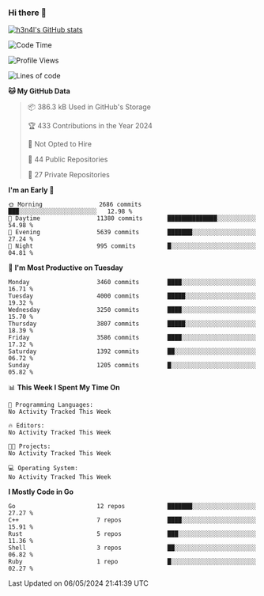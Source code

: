 ### Hi there 👋

[![h3n4l's GitHub stats](https://github-readme-stats.vercel.app/api?username=h3n4l&count_private=true&show_icons=true&theme=radical)](https://github.com/h3n4l/github-readme-stats)

<!--START_SECTION:waka-->
![Code Time](http://img.shields.io/badge/Code%20Time-1%2C866%20hrs%2044%20mins-blue)

![Profile Views](http://img.shields.io/badge/Profile%20Views-0-blue)

![Lines of code](https://img.shields.io/badge/From%20Hello%20World%20I%27ve%20Written-7.8%20million%20lines%20of%20code-blue)

**🐱 My GitHub Data** 

> 📦 386.3 kB Used in GitHub's Storage 
 > 
> 🏆 433 Contributions in the Year 2024
 > 
> 🚫 Not Opted to Hire
 > 
> 📜 44 Public Repositories 
 > 
> 🔑 27 Private Repositories 
 > 
**I'm an Early 🐤** 

```text
🌞 Morning                2686 commits        ███░░░░░░░░░░░░░░░░░░░░░░   12.98 % 
🌆 Daytime                11380 commits       ██████████████░░░░░░░░░░░   54.98 % 
🌃 Evening                5639 commits        ███████░░░░░░░░░░░░░░░░░░   27.24 % 
🌙 Night                  995 commits         █░░░░░░░░░░░░░░░░░░░░░░░░   04.81 % 
```
📅 **I'm Most Productive on Tuesday** 

```text
Monday                   3460 commits        ████░░░░░░░░░░░░░░░░░░░░░   16.71 % 
Tuesday                  4000 commits        █████░░░░░░░░░░░░░░░░░░░░   19.32 % 
Wednesday                3250 commits        ████░░░░░░░░░░░░░░░░░░░░░   15.70 % 
Thursday                 3807 commits        █████░░░░░░░░░░░░░░░░░░░░   18.39 % 
Friday                   3586 commits        ████░░░░░░░░░░░░░░░░░░░░░   17.32 % 
Saturday                 1392 commits        ██░░░░░░░░░░░░░░░░░░░░░░░   06.72 % 
Sunday                   1205 commits        █░░░░░░░░░░░░░░░░░░░░░░░░   05.82 % 
```


📊 **This Week I Spent My Time On** 

```text
💬 Programming Languages: 
No Activity Tracked This Week

🔥 Editors: 
No Activity Tracked This Week

🐱‍💻 Projects: 
No Activity Tracked This Week

💻 Operating System: 
No Activity Tracked This Week
```

**I Mostly Code in Go** 

```text
Go                       12 repos            ███████░░░░░░░░░░░░░░░░░░   27.27 % 
C++                      7 repos             ████░░░░░░░░░░░░░░░░░░░░░   15.91 % 
Rust                     5 repos             ███░░░░░░░░░░░░░░░░░░░░░░   11.36 % 
Shell                    3 repos             ██░░░░░░░░░░░░░░░░░░░░░░░   06.82 % 
Ruby                     1 repo              █░░░░░░░░░░░░░░░░░░░░░░░░   02.27 % 
```




 Last Updated on 06/05/2024 21:41:39 UTC
<!--END_SECTION:waka-->

